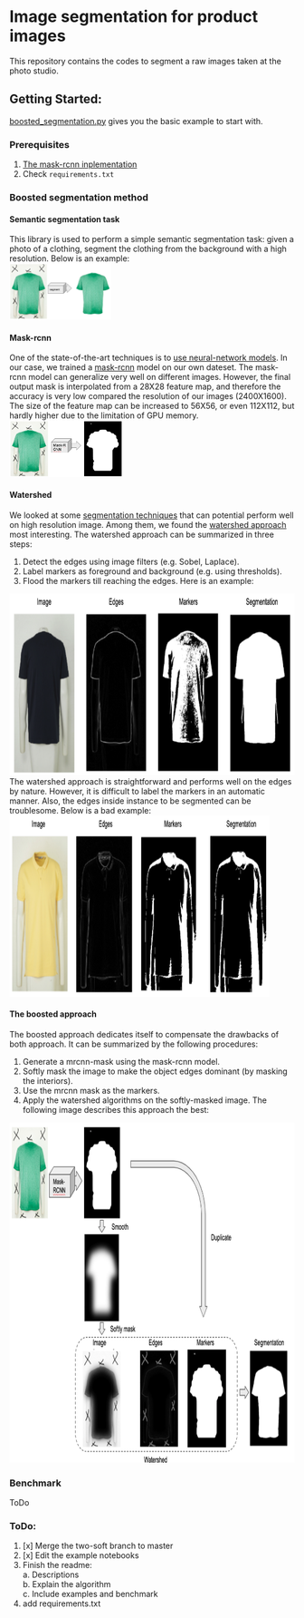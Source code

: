 # Image segmentation for product images
This repository contains the codes to segment a raw images taken at the photo studio.  

## Getting Started:
[boosted_segmentation.py](./examples/boosted_segmentation.py) 
gives you the basic example to start with.

### Prerequisites
1. [The mask-rcnn inplementation](https://github.com/matterport/Mask_RCNN/blob/master/requirements.txt)
2. Check `requirements.txt`  

### Boosted segmentation method
#### Semantic segmentation task
This library is used to perform a simple semantic segmentation task: given a photo of a clothing, segment the clothing 
from the background with a high resolution. Below is an example:  
<img src="assets/task.png" width="180" height="100" alt="Segmentation task"/>
  
#### Mask-rcnn
One of the state-of-the-art techniques is to [use neural-network models](https://arxiv.org/pdf/1809.10198.pdf). In our case, we trained a 
[mask-rcnn](https://github.com/matterport/Mask_RCNN) model on our own dateset. The mask-rcnn model can generalize very well
on different images. However, the final output mask is interpolated from a 28X28 feature map, 
and therefore the accuracy is very low compared the resolution of our images (2400X1600). The size of the feature map can be 
increased to  56X56, or even 112X112, but hardly higher due to the limitation of GPU memory.    
<img src="assets/mrcnn_example.png" width="200" height="100" alt="Segmentation task"/>
  
#### Watershed
We looked at some [segmentation techniques](https://scikit-image.org/docs/dev/api/skimage.segmentation.html) that can potential perform well on high resolution image. 
Among them, we found the [watershed approach](https://scikit-image.org/docs/dev/user_guide/tutorial_segmentation.html) most interesting. The watershed approach can be 
summarized in three steps:  
1. Detect the edges using image filters (e.g. Sobel, Laplace).
2. Label markers as foreground and background (e.g. using thresholds). 
3. Flood the markers till reaching the edges.
Here is an example:  
<img src="assets/watershed_example.png" width="870" height="320" alt="Segmentation task"/>
The watershed approach is straightforward and performs well on the edges by nature. However, it is difficult to label the markers 
in an automatic manner. Also, the edges inside instance to be segmented can be troublesome. Below is a bad example:
<img src="assets/watershed_example_bad.png" width="460" height="320" alt="Segmentation task"/>
 
#### The boosted approach
The boosted approach dedicates itself to compensate the drawbacks of both approach. It can be summarized by the following procedures:
1. Generate a mrcnn-mask using the mask-rcnn model.  
2. Softly mask the image to make the object edges dominant (by masking the interiors).  
3. Use the mrcnn mask as the markers.  
4. Apply the watershed algorithms on the softly-masked image.
The following image describes this approach the best:
<img src="assets/boosted_approach_explain.png" width="600" height="600" alt="Segmentation task"/>

### Benchmark
ToDo
### ToDo:
1. [x] Merge the two-soft branch to master 
2. [x] Edit the example notebooks
3. Finish the readme:  
    a. Descriptions  
    b. Explain the algorithm  
    c. Include examples and benchmark  
4. add requirements.txt